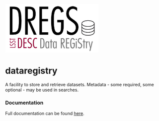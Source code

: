 <img src="docs/source/_static/DREGS_logo.png" width="300"/>

# dataregistry
A facility to store and retrieve datasets. Metadata - some required, some optional - may be used in searches.

### Documentation

Full documentation can be found [here](http://lsstdesc.org/dataregistry).
